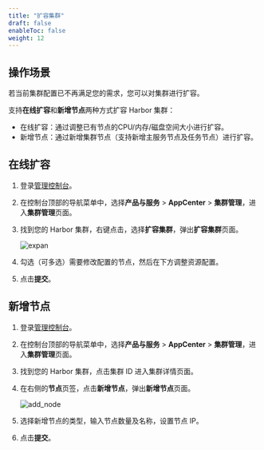 ```yaml
---
title: "扩容集群"
draft: false
enableToc: false
weight: 12
---
```


## 操作场景

若当前集群配置已不再满足您的需求，您可以对集群进行扩容。

支持**在线扩容**和**新增节点**两种方式扩容 Harbor 集群：

- 在线扩容：通过调整已有节点的CPU/内存/磁盘空间大小进行扩容。
- 新增节点：通过新增集群节点（支持新增主服务节点及任务节点）进行扩容。

## 在线扩容

1. 登录[管理控制台](https://console.shanhe.com/login)。

2. 在控制台顶部的导航菜单中，选择**产品与服务** > **AppCenter** > **集群管理**，进入**集群管理**页面。

3. 找到您的 Harbor 集群，右键点击，选择**扩容集群**，弹出**扩容集群**页面。

   <img src="/container/harbor/_images/man12_expan.png" alt="expan"  />

5. 勾选（可多选）需要修改配置的节点，然后在下方调整资源配置。

6. 点击**提交**。

## 新增节点

1. 登录[管理控制台](https://console.shanhe.com/login)。

2. 在控制台顶部的导航菜单中，选择**产品与服务** > **AppCenter** > **集群管理**，进入**集群管理**页面。

3. 找到您的 Harbor 集群，点击集群 ID 进入集群详情页面。

4. 在右侧的**节点**页签，点击**新增节点**，弹出**新增节点**页面。

   <img src="/container/harbor/_images/man12_add_node.png" alt="add_node"  />

5. 选择新增节点的类型，输入节点数量及名称，设置节点 IP。

6. 点击**提交**。

